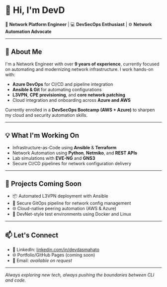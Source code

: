 # 👋 Hi, I'm DevD

🚀 **Network Platform Engineer** | 💻 **DevSecOps Enthusiast** | ⚙️ **Network Automation Advocate**

---

## 🔧 About Me

I'm a Network Engineer with over **9 years of experience**, currently focused on automating and modernizing network infrastructure. I work hands-on with:

- **Azure DevOps** for CI/CD and pipeline integration  
- **Ansible & Git** for automating configurations  
- **L3VPN**, **CPE provisioning**, and **core network patching**  
- Cloud integration and onboarding across **Azure and AWS**

Currently enrolled in a **DevSecOps Bootcamp (AWS + Azure)** to sharpen my cloud and security automation skills.

---

## 💡 What I'm Working On

- Infrastructure-as-Code using **Ansible** & **Terraform**
- Network Automation using **Python**, **Netmiko**, and **REST APIs**
- Lab simulations with **EVE-NG** and **GNS3**
- Secure CI/CD pipelines for network configuration delivery

---

## 📁 Projects Coming Soon

- 📦 Automated L3VPN deployment with Ansible  
- 🔐 Secure GitOps pipeline for network config management  
- 🌐 Cloud-native peering automation (AWS & Azure)  
- 🧪 DevNet-style test environments using Docker and Linux

---

## 📫 Let's Connect

- 💼 LinkedIn: [linkedin.com/in/devdasmahato](https://www.linkedin.com/in/devdasmahato)  
- 🌐 Portfolio/GitHub Pages (coming soon)  
- 📧 Email: *available on request*

---

*Always exploring new tech, always pushing the boundaries between CLI and code.*